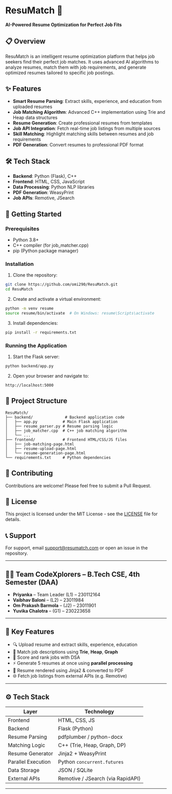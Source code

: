 # ResuMatch 🚀
**AI-Powered Resume Optimization for Perfect Job Fits**

## 📋 Overview
ResuMatch is an intelligent resume optimization platform that helps job seekers find their perfect job matches. It uses advanced AI algorithms to analyze resumes, match them with job requirements, and generate optimized resumes tailored to specific job postings.

## ✨ Features
- **Smart Resume Parsing**: Extract skills, experience, and education from uploaded resumes
- **Job Matching Algorithm**: Advanced C++ implementation using Trie and Heap data structures
- **Resume Generation**: Create professional resumes from templates
- **Job API Integration**: Fetch real-time job listings from multiple sources
- **Skill Matching**: Highlight matching skills between resumes and job requirements
- **PDF Generation**: Convert resumes to professional PDF format

## 🛠️ Tech Stack
- **Backend**: Python (Flask), C++
- **Frontend**: HTML, CSS, JavaScript
- **Data Processing**: Python NLP libraries
- **PDF Generation**: WeasyPrint
- **Job APIs**: Remotive, JSearch

## 🚀 Getting Started

### Prerequisites
- Python 3.8+
- C++ compiler (for job_matcher.cpp)
- pip (Python package manager)

### Installation
1. Clone the repository:
```bash
git clone https://github.com/omi290/ResuMatch.git
cd ResuMatch
```

2. Create and activate a virtual environment:
```bash
python -m venv resume
source resume/bin/activate  # On Windows: resume\Scripts\activate
```

3. Install dependencies:
```bash
pip install -r requirements.txt
```



### Running the Application
1. Start the Flask server:
```bash
python backend/app.py
```

2. Open your browser and navigate to:
```
http://localhost:5000
```

## 📁 Project Structure
```
ResuMatch/
├── backend/              # Backend application code
│   ├── app.py           # Main Flask application
│   ├── resume_parser.py # Resume parsing logic
│   ├── job_matcher.cpp  # C++ job matching algorithm
│   └── ...
├── frontend/            # Frontend HTML/CSS/JS files
│   ├── job-matching-page.html
│   ├── resume-upload-page.html
│   └── resume-generation-page.html
└── requirements.txt     # Python dependencies
```

## 🤝 Contributing
Contributions are welcome! Please feel free to submit a Pull Request.

## 📝 License
This project is licensed under the MIT License - see the [LICENSE](LICENSE) file for details.

## 📞 Support
For support, email support@resumatch.com or open an issue in the repository.

---

## 👨‍💻 Team CodeXplorers – B.Tech CSE, 4th Semester (DAA)
- **Priyanka** – Team Leader (L1) – 230112164  
- **Vaibhav Baloni** –  (L2) – 23011984  
- **Om Prakash Barmola** –  (J2) – 23011901  
- **Yuvika Chalotra** –  (G1) – 230223658  

---

## 🧩 Key Features
- 🔍 Upload resume and extract skills, experience, education
- 🤝 Match job descriptions using **Trie**, **Heap**, **Graph**
- 🧠 Score and rank jobs with DSA
- ⚡ Generate 5 resumes at once using **parallel processing**
- 🧾 Resume rendered using Jinja2 & converted to PDF
- 🌐 Fetch job listings from external APIs (e.g. Remotive)

---

## ⚙️ Tech Stack

| Layer       | Technology |
|-------------|------------|
| Frontend    | HTML, CSS, JS |
| Backend     | Flask (Python) |
| Resume Parsing | pdfplumber / python-docx |
| Matching Logic | C++ (Trie, Heap, Graph, DP) |
| Resume Generator | Jinja2 + WeasyPrint |
| Parallel Execution | Python `concurrent.futures` |
| Data Storage | JSON / SQLite |
| External APIs | Remotive / JSearch (via RapidAPI) |

---



